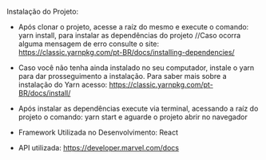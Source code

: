 Instalação do Projeto:

- Após clonar o projeto, acesse a raíz do mesmo e execute o comando: yarn install, para instalar as dependências do projeto
//Caso ocorra alguma mensagem de erro consulte o site: https://classic.yarnpkg.com/pt-BR/docs/installing-dependencies/

- Caso você não tenha ainda instalado no seu computador, instale o yarn para dar prosseguimento a instalação.
Para saber mais sobre a instalação do Yarn acesso: https://classic.yarnpkg.com/pt-BR/docs/install/

- Após instalar as dependências execute via terminal, acessando a raíz do projeto o comando: yarn start e aguarde o projeto abrir no navegador

- Framework Utilizada no Desenvolvimento: React

- API utilizada: https://developer.marvel.com/docs




